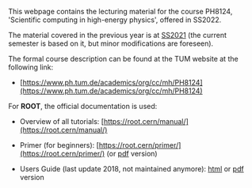 This webpage contains the lecturing material for the course PH8124, 'Scientific computing in high-energy physics', offered in SS2022.

The material covered in the previous year is at [SS2021]( https://abilandz.gitbook.io/ph8124/v/ss2021-1/ ) (the current semester is based on it, but minor modifications are foreseen).

The formal course description can be found at the TUM website at the following link:

*  [https://www.ph.tum.de/academics/org/cc/mh/PH8124](https://www.ph.tum.de/academics/org/cc/mh/PH8124)

For **ROOT**, the official documentation is used:

* Overview of all tutorials: [https://root.cern/manual/](https://root.cern/manual/)

* Primer (for beginners): [https://root.cern/primer/](https://root.cern/primer/) (or [pdf](https://cernbox.cern.ch/index.php/s/bmbmbqUMA1keZCH) version)

* Users Guide (last update 2018, not maintained anymore): [html](https://root.cern.ch/root/htmldoc/guides/users-guide/ROOTUsersGuide.html) or [pdf](https://cernbox.cern.ch/index.php/s/N4k9AQ8LtCFWQIc) version


